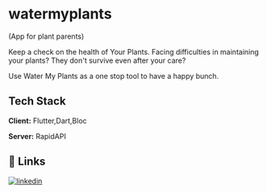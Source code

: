 # watermyplants

(App for plant parents)

Keep a check on the health of Your Plants.
Facing difficulties in maintaining your plants? They don't survive even after your care?

Use Water My Plants as a one stop tool to have a happy bunch.
## Tech Stack

**Client:** Flutter,Dart,Bloc

**Server:** RapidAPI

## 🔗 Links

[![linkedin](https://img.shields.io/badge/linkedin-0A66C2?style=for-the-badge&logo=linkedin&logoColor=white)](https://www.linkedin.com/in/lomash-relia)